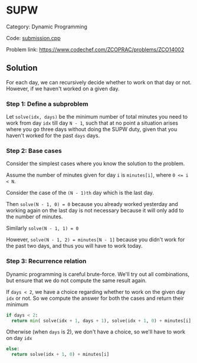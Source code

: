 # SUPW
Category: Dynamic Programming

Code: [submission.cpp](submission.cpp)

Problem link: https://www.codechef.com/ZCOPRAC/problems/ZCO14002

## Solution
For each day, we can recursively decide whether to work on that day or not. However, if we haven't worked on a given day.
### Step 1: Define a subproblem
Let ```solve(idx, days)``` be the minimum number of total minutes you need to work from day ```idx``` till day ```N - 1```, such that at no point a situation arises where you go three days without doing the SUPW duty, given that you haven't worked for the past ```days``` days.
### Step 2: Base cases
Consider the simplest cases where you know the solution to the problem.

Assume the number of minutes given for day ```i``` is ```minutes[i]```, where ```0 <= i < N```.

Consider the case of the ```(N - 1)th``` day which is the last day.

Then ```solve(N - 1, 0) = 0``` because you already worked yesterday and working again on the last day is not necessary because it will only add to the number of minutes.

Similarly ```solve(N - 1, 1) = 0```

However, ```solve(N - 1, 2) = minutes[N - 1]``` because you didn't work for the past two days, and thus you will have to work today.

### Step 3: Recurrence relation
Dynamic programming is careful brute-force. We'll try out all combinations, but ensure that we do not compute the same result again.

If ```days < 2```, we have a choice regarding whether to work on the given day ```idx``` or not. So we compute the answer for both the cases and return their minimum
```python
if days < 2:
  return min( solve(idx + 1, days + 1), solve(idx + 1, 0) + minutes[i] )
```

Otherwise (when ```days``` is 2), we don't have a choice, so we'll have to work on day ```idx```

```python
else:
  return solve(idx + 1, 0) + minutes[i]
```
